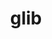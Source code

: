 ---
title: "glib"
layout: cache
categories: [package, v0.18.0]
meta: {"versions": ["2.72.1"], "compilers": ["gcc@=7.5.0"], "oss": ["ubuntu18.04"], "platforms": ["linux"], "targets": ["x86_64"], "stacks": ["data-vis-sdk", "e4s", "radiuss", "root", "tutorial"], "num_specs": 3, "num_specs_by_stack": {"root": 3, "tutorial": 1, "radiuss": 1, "e4s": 1, "data-vis-sdk": 1}}
spec_details: [{"hash": "6zbu2npcbnx4nimfbyupgepe5myxsh2c", "compiler": "gcc@=7.5.0", "versions": ["2.72.1"], "os": "ubuntu18.04", "platform": "linux", "target": "x86_64", "variants": ["~libmount", "patches=b3fd450", "tracing=none"], "stacks": ["root", "tutorial", "radiuss"], "size": "-", "tarball": "https://binaries.spack.io/v0.18.0/build_cache/linux-ubuntu18.04-x86_64/gcc-7.5.0/glib-2.72.1/linux-ubuntu18.04-x86_64-gcc-7.5.0-glib-2.72.1-6zbu2npcbnx4nimfbyupgepe5myxsh2c.spack"}, {"hash": "masbzpfi3ffdcuxvhrd3qhba3badm5b5", "compiler": "gcc@=7.5.0", "versions": ["2.72.1"], "os": "ubuntu18.04", "platform": "linux", "target": "x86_64", "variants": ["~libmount", "patches=b3fd450", "tracing=none"], "stacks": ["root", "e4s"], "size": "-", "tarball": "https://binaries.spack.io/v0.18.0/build_cache/linux-ubuntu18.04-x86_64/gcc-7.5.0/glib-2.72.1/linux-ubuntu18.04-x86_64-gcc-7.5.0-glib-2.72.1-masbzpfi3ffdcuxvhrd3qhba3badm5b5.spack"}, {"hash": "3fgl5us62y4f6tl5xvu3anag63o4e5ma", "compiler": "gcc@=7.5.0", "versions": ["2.72.1"], "os": "ubuntu18.04", "platform": "linux", "target": "x86_64", "variants": ["~libmount", "patches=b3fd450", "tracing=none"], "stacks": ["root", "data-vis-sdk"], "size": "-", "tarball": "https://binaries.spack.io/v0.18.0/build_cache/linux-ubuntu18.04-x86_64/gcc-7.5.0/glib-2.72.1/linux-ubuntu18.04-x86_64-gcc-7.5.0-glib-2.72.1-3fgl5us62y4f6tl5xvu3anag63o4e5ma.spack"}]
---